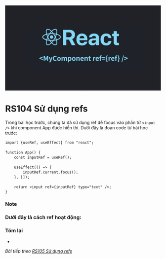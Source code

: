 ![Create-HTML-1](images/ref.png) 

# RS104 Sử dụng refs

Trong bài học trước, chúng ta đã sử dụng ref để focus vào phần tử `<input />` khi component App được hiển thị. Dưới đây là đoạn code từ bài học trước:

```
import {useRef, useEffect} from "react";

function App() {
    const inputRef = useRef();

    useEffect(() => {
        inputRef.current.focus();
    }, []);

    return <input ref={inputRef} type="text" />;
}
```

### Note



### Dưới đây là cách ref hoạt động:



### Tóm lại

- 

*Bài tiếp theo [RS105 Sử dụng refs](/lesson/session/session_105_ref_use.md)*